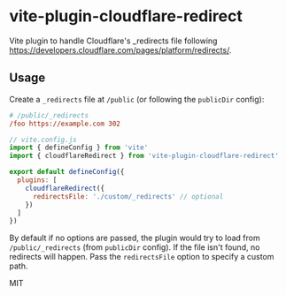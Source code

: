 # vite-plugin-cloudflare-redirect

Vite plugin to handle Cloudflare's \_redirects file following https://developers.cloudflare.com/pages/platform/redirects/.

## Usage

Create a `_redirects` file at `/public` (or following the `publicDir` config):

```ini
# /public/_redirects
/foo https://example.com 302
```

```js
// vite.config.js
import { defineConfig } from 'vite'
import { cloudflareRedirect } from 'vite-plugin-cloudflare-redirect'

export default defineConfig({
  plugins: [
    cloudflareRedirect({
      redirectsFile: './custom/_redirects' // optional
    })
  ]
})
```

By default if no options are passed, the plugin would try to load from `/public/_redirects` (from `publicDir` config). If the file isn't found, no redirects will happen. Pass the `redirectsFile` option to specify a custom path.

MIT
